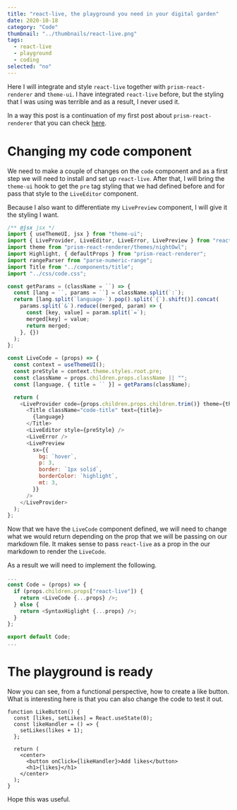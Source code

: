 ```yaml
---
title: "react-live, the playground you need in your digital garden"
date: 2020-10-18
category: "Code"
thumbnail: "../thumbnails/react-live.png"
tags:
  - react-live
  - playground
  - coding
selected: "no"
---
```


Here I will integrate and style `react-live` together with `prism-react-renderer` and `theme-ui`. I have integrated `react-live` before, but the styling that I was using was terrible and as a result, I never used it.

In a way this post is a continuation of my first post about `prism-react-renderer` that you can check [here](/blog/2020-08-06-code-line-highlight-with-prism-react-renderer).

# Changing my code component

We need to make a couple of changes on the `code` component and as a first step we will need to install and set up `react-live`. After that, I will bring the `theme-ui` hook to get the `pre` tag styling that we had defined before and for pass that style to the `LiveEditor` component.

Because I also want to differentiate my `LivePreview` component, I will give it the styling I want.

```jsx:title=src/components/code.js {1-3,22-25,29-31,32,35-41}
/** @jsx jsx */
import { useThemeUI, jsx } from "theme-ui";
import { LiveProvider, LiveEditor, LiveError, LivePreview } from "react-live";
import theme from "prism-react-renderer/themes/nightOwl";
import Highlight, { defaultProps } from "prism-react-renderer";
import rangeParser from "parse-numeric-range";
import Title from "../components/title";
import "../css/code.css";

const getParams = (className = ``) => {
  const [lang = ``, params = ``] = className.split(`:`);
  return [lang.split(`language-`).pop().split(`{`).shift()].concat(
    params.split(`&`).reduce((merged, param) => {
      const [key, value] = param.split(`=`);
      merged[key] = value;
      return merged;
    }, {})
  );
};

const LiveCode = (props) => {
  const context = useThemeUI();
  const preStyle = context.theme.styles.root.pre;
  const className = props.children.props.className || "";
  const [language, { title = `` }] = getParams(className);

  return (
    <LiveProvider code={props.children.props.children.trim()} theme={theme}>
      <Title className="code-title" text={title}>
        {language}
      </Title>
      <LiveEditor style={preStyle} />
      <LiveError />
      <LivePreview
        sx={{
          bg: `hover`,
          p: 3,
          border: `1px solid`,
          borderColor: `highlight`,
          mt: 3,
        }}
      />
    </LiveProvider>
  );
};
```

Now that we have the `LiveCode` component defined, we will need to change what we would return depending on the prop that we will be passing on our markdown file. It makes sense to pass `react-live` as a prop in the our markdown to render the `LiveCode`.

As a result we will need to implement the following.

```jsx:title=src/components/code.js
...
const Code = (props) => {
  if (props.children.props["react-live"]) {
    return <LiveCode {...props} />;
  } else {
    return <SyntaxHiglight {...props} />;
  }
};

export default Code;
...
```

# The playground is ready

Now you can see, from a functional perspective, how to create a like button. What is interesting here is that you can also change the code to test it out. 

```jsx:title=PLAYGROUND react-live
function LikeButton() {
  const [likes, setLikes] = React.useState(0);
  const likeHandler = () => {
    setLikes(likes + 1);
  };

  return (
    <center>
      <button onClick={likeHandler}>Add likes</button>
      <h1>{likes}</h1>
    </center>
  );
}
```

Hope this was useful. 

